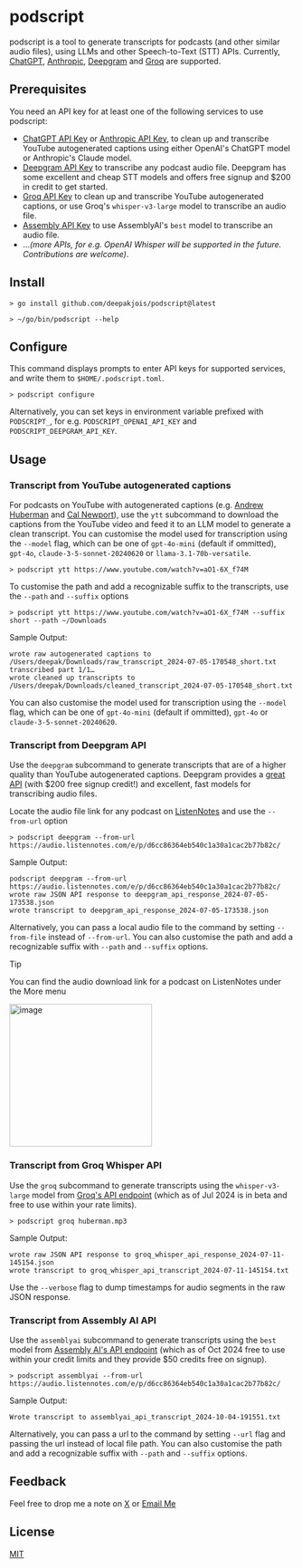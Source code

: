 # podscript

podscript is a tool to generate transcripts for podcasts (and other similar audio files), using LLMs and other Speech-to-Text (STT) APIs. Currently, [ChatGPT](https://platform.openai.com/docs/overview), [Anthropic](https://docs.anthropic.com/en/api/getting-started), [Deepgram](https://playground.deepgram.com/?endpoint=listen&smart_format=true&language=en&model=nova-2) and [Groq](https://console.groq.com/playground) are supported.

## Prerequisites

You need an API key for at least one of the following services to use podscript:

- [ChatGPT API Key](https://platform.openai.com/api-keys) or [Anthropic API Key](https://console.anthropic.com/settings/keys), to clean up and transcribe YouTube autogenerated captions using either OpenAI's ChatGPT model or Anthropic's Claude model.
- [Deepgram API Key](https://developers.deepgram.com/docs/make-your-first-api-request#create-a-deepgram-api-key) to transcribe any podcast audio file. Deepgram has some excellent and cheap STT models and offers free signup and $200 in credit to get started.
- [Groq API Key](https://console.groq.com/keys) to clean up and transcribe YouTube autogenerated captions, or use Groq's `whisper-v3-large` model to transcribe an audio file.
- [Assembly API Key](https://www.assemblyai.com/) to use AssemblyAI's `best` model to transcribe an audio file.
- …_(more APIs, for e.g. OpenAI Whisper will be supported in the future. Contributions are welcome)_.

## Install

```shell
> go install github.com/deepakjois/podscript@latest

> ~/go/bin/podscript --help
```

## Configure

This command displays prompts to enter API keys for supported services, and write them to `$HOME/.podscript.toml`.

```shell
> podscript configure
```

Alternatively, you can set keys in environment variable prefixed with `PODSCRIPT_`, for e.g. `PODSCRIPT_OPENAI_API_KEY` and `PODSCRIPT_DEEPGRAM_API_KEY`.

## Usage

### Transcript from YouTube autogenerated captions

For podcasts on YouTube with autogenerated captions (e.g. [Andrew Huberman](https://www.youtube.com/watch?v=WFcYF_pxLgA) and [Cal Newport](https://www.youtube.com/watch?v=OvlfCW3Ec1g)), use the `ytt` subcommand to download the captions from the YouTube video and feed it to an LLM model to generate a clean transcript. You can customise the model used for transcription using the `--model` flag, which can be one of `gpt-4o-mini` (default if ommitted), `gpt-4o`, `claude-3-5-sonnet-20240620` or `llama-3.1-70b-versatile`.

```shell
> podscript ytt https://www.youtube.com/watch?v=aO1-6X_f74M
```

To customise the path and add a recognizable suffix to the transcripts, use the `--path` and `--suffix` options

```shell
> podscript ytt https://www.youtube.com/watch?v=aO1-6X_f74M --suffix short --path ~/Downloads
```

Sample Output:

```text
wrote raw autogenerated captions to /Users/deepak/Downloads/raw_transcript_2024-07-05-170548_short.txt
transcribed part 1/1…
wrote cleaned up transcripts to /Users/deepak/Downloads/cleaned_transcript_2024-07-05-170548_short.txt
```

You can also customise the model used for transcription using the `--model` flag, which can be one of `gpt-4o-mini` (default if ommitted), `gpt-4o` or `claude-3-5-sonnet-20240620`.

### Transcript from Deepgram API

Use the `deepgram` subcommand to generate transcripts that are of a higher quality than YouTube autogenerated captions. Deepgram provides a [great API](https://playground.deepgram.com/?endpoint=listen&smart_format=true&language=en&model=nova-2) (with $200 free signup credit!) and excellent, fast models for transcribing audio files.

Locate the audio file link for any podcast on [ListenNotes](https://www.listennotes.com/) and use the `--from-url` option

```shell
> podscript deepgram --from-url  https://audio.listennotes.com/e/p/d6cc86364eb540c1a30a1cac2b77b82c/
```

Sample Output:

```text
podscript deepgram --from-url  https://audio.listennotes.com/e/p/d6cc86364eb540c1a30a1cac2b77b82c/
wrote raw JSON API response to deepgram_api_response_2024-07-05-173538.json
wrote transcript to deepgram_api_response_2024-07-05-173538.json
```

Alternatively, you can pass a local audio file to the command by setting `--from-file` instead of `--from-url`. You can also customise the path and add a recognizable suffix with `--path` and `--suffix` options.

> [!TIP]
> You can find the audio download link for a podcast on ListenNotes under the More menu
>
> <img width="252" alt="image" src="https://github.com/deepakjois/podscript/assets/5342/1f400964-e575-4f59-9de0-ee75f386b27d">

### Transcript from Groq Whisper API

Use the `groq` subcommand to generate transcripts using the `whisper-v3-large` model from [Groq's API endpoint](https://console.groq.com/docs/speech-text) (which as of Jul 2024 is in beta and free to use within your rate limits).

```shell
> podscript groq huberman.mp3
```

Sample Output:

```text
wrote raw JSON API response to groq_whisper_api_response_2024-07-11-145154.json
wrote transcript to groq_whisper_api_transcript_2024-07-11-145154.txt
```

Use the `--verbose` flag to dump timestamps for audio segments in the raw JSON response.

### Transcript from Assembly AI API

Use the `assemblyai` subcommand to generate transcripts using the `best` model from [Assembly AI's API endpoint](https://www.assemblyai.com/docs) (which as of Oct 2024 free to use within your credit limits and they provide $50 credits free on signup).

```shell
> podscript assemblyai --from-url https://audio.listennotes.com/e/p/d6cc86364eb540c1a30a1cac2b77b82c/
```

Sample Output:

```text
Wrote transcript to assemblyai_api_transcript_2024-10-04-191551.txt
```

Alternatively, you can pass a url to the command by setting `--url` flag and passing the url instead of local file path. You can also customise the path and add a recognizable suffix with `--path` and `--suffix` options.

## Feedback

Feel free to drop me a note on [X](https://x.com/debugjois) or [Email Me](mailto:deepak.jois@gmail.com)

## License

[MIT](https://github.com/deepakjois/podscript/raw/main/LICENSE)
